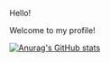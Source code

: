 Hello!

Welcome to my profile!

[![Anurag's GitHub stats](https://github-readme-stats.vercel.app/api?username=SidhaantThakker)](https://github.com/anuraghazra/github-readme-stats)
